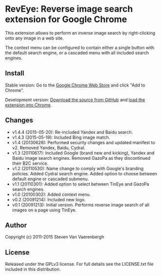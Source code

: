 RevEye: Reverse image search extension for Google Chrome
========================================================

This extension allows to perform an inverse image search by right-clicking onto any image in a web site.

The context menu can be configured to contain either a single button with the default search engine, or a cascaded menu with all included search engines.


Install
-------
Stable version: Go to the [Google Chrome Web Store](https://chrome.google.com/webstore/detail/keaaclcjhehbbapnphnmpiklalfhelgf) and click "Add to Chrome".

Development version: [Download the source from GitHub](https://github.com/steven2358/reveye/archive/master.zip) and [load the extension into Chrome](http://developer.chrome.com/extensions/getstarted.html#unpacked).


Changes
-------
- v1.4.4 (2015-05-20): Re-included Yandex and Baidu search.
- v1.4.3 (2015-05-19): Included Bing image match.
- v1.4 (20130628): Performed security changes and updated manifest to v2. Removed Yandex, Baidu, Cydral.  
- v1.3 (20110617): Included Google (brand new and kicking), Yandex and Baidu image search engines. Removed GazoPa as they discontinued their B2C service.  
- v1.2 (20110530): Name change to comply with Google's branding policies. Added Cydral search engine. Added option to choose between default engine or cascaded submenu.  
- v1.1 (20110301): Added option to select between TinEye and GazoPa search engines.  
- v1.0 (20100302): Added context menu.  
- v0.2 (20091214): Included new logo.  
- v0.1 (20091213): Initial version. Performs reverse image search of all images on a page using TinEye.  


Author
------
Copyright (c) 2011-2015 Steven Van Vaerenbergh


License
-------
Released under the GPLv3 license. For full details see the LICENSE.txt file included in this distribution.
